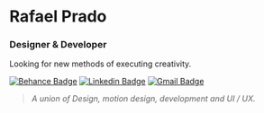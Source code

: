 # **Rafael Prado**

### **Designer** & **Developer**

Looking for new methods of executing creativity.

[![Behance Badge](https://img.shields.io/badge/-@rpradosilva-21275C?style=flat-square&labelColor=4969D7&logo=behance&logoColor=white&link=https://www.behance.net/rpradosilva)](https://www.behance.net/rpradosilva) 
[![Linkedin Badge](https://img.shields.io/badge/-Rafael%20Prado-21275C?style=flat-square&labelColor=4969D7&logo=Linkedin&logoColor=white&link=https://www.linkedin.com/in/rpradosilva/)](https://www.linkedin.com/in/rpradosilva/) 
[![Gmail Badge](https://img.shields.io/badge/-contato@rprado.design-21275C?style=flat-square&labelColor=4969D7&logo=gmail&logoColor=white&link=mailto:contato@rprado.design)](mailto:contato@rprado.design)

> *A union of Design, motion design, development and UI / UX.*
